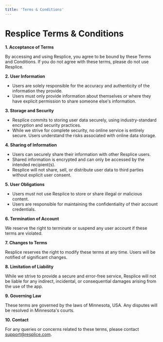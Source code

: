 ```yaml
---
title: 'Terms & Conditions'
---
```


# Resplice Terms & Conditions

**1. Acceptance of Terms**

By accessing and using Resplice, you agree to be bound by these Terms and Conditions. If you do not agree with these terms, please do not use Resplice.

**2. User Information**

- Users are solely responsible for the accuracy and authenticity of the information they provide.
- Users must only provide information about themselves or where they have explicit permission to share someone else's information.

**3. Storage and Security**

- Resplice commits to storing user data securely, using industry-standard encryption and security practices.
- While we strive for complete security, no online service is entirely secure. Users understand the risks associated with online data storage.

**4. Sharing of Information**

- Users can securely share their information with other Resplice users.
- Shared information is encrypted and can only be accessed by the intended recipient(s).
- Resplice will not share, sell, or distribute user data to third parties without explicit user consent.

**5. User Obligations**

- Users must not use Resplice to store or share illegal or malicious content.
- Users are responsible for maintaining the confidentiality of their account credentials.

**6. Termination of Account**

We reserve the right to terminate or suspend any user account if these terms are violated.

**7. Changes to Terms**

Resplice reserves the right to modify these terms at any time. Users will be notified of significant changes.

**8. Limitation of Liability**

While we strive to provide a secure and error-free service, Resplice will not be liable for any indirect, incidental, or consequential damages arising from the use of the app.

**9. Governing Law**

These terms are governed by the laws of Minnesota, USA. Any disputes will be resolved in Minnesota's courts.

**10. Contact**

For any queries or concerns related to these terms, please contact [support@resplice.com](mailto:support@resplice.com).
